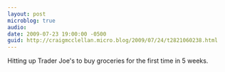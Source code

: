 ```yaml
---
layout: post
microblog: true
audio: 
date: 2009-07-23 19:00:00 -0500
guid: http://craigmcclellan.micro.blog/2009/07/24/t2821060238.html
---
```

Hitting up Trader Joe's to buy groceries for the first time in 5 weeks.
